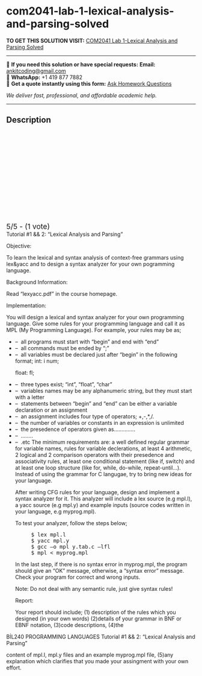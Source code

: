 # com2041-lab-1-lexical-analysis-and-parsing-solved
**TO GET THIS SOLUTION VISIT:** [COM2041 Lab 1-Lexical Analysis and Parsing Solved](https://www.ankitcodinghub.com/product/com2041-lab-1-lexical-analysis-and-parsing-solved/)


---

📩 **If you need this solution or have special requests:** **Email:** ankitcoding@gmail.com  
📱 **WhatsApp:** +1 419 877 7882  
📄 **Get a quote instantly using this form:** [Ask Homework Questions](https://www.ankitcodinghub.com/services/ask-homework-questions/)

*We deliver fast, professional, and affordable academic help.*

---

<h2>Description</h2>



<div class="kk-star-ratings kksr-auto kksr-align-center kksr-valign-top" data-payload="{&quot;align&quot;:&quot;center&quot;,&quot;id&quot;:&quot;99813&quot;,&quot;slug&quot;:&quot;default&quot;,&quot;valign&quot;:&quot;top&quot;,&quot;ignore&quot;:&quot;&quot;,&quot;reference&quot;:&quot;auto&quot;,&quot;class&quot;:&quot;&quot;,&quot;count&quot;:&quot;1&quot;,&quot;legendonly&quot;:&quot;&quot;,&quot;readonly&quot;:&quot;&quot;,&quot;score&quot;:&quot;5&quot;,&quot;starsonly&quot;:&quot;&quot;,&quot;best&quot;:&quot;5&quot;,&quot;gap&quot;:&quot;4&quot;,&quot;greet&quot;:&quot;Rate this product&quot;,&quot;legend&quot;:&quot;5\/5 - (1 vote)&quot;,&quot;size&quot;:&quot;24&quot;,&quot;title&quot;:&quot;COM2041 Lab 1-Lexical Analysis and Parsing Solved&quot;,&quot;width&quot;:&quot;138&quot;,&quot;_legend&quot;:&quot;{score}\/{best} - ({count} {votes})&quot;,&quot;font_factor&quot;:&quot;1.25&quot;}">

<div class="kksr-stars">

<div class="kksr-stars-inactive">
            <div class="kksr-star" data-star="1" style="padding-right: 4px">


<div class="kksr-icon" style="width: 24px; height: 24px;"></div>
        </div>
            <div class="kksr-star" data-star="2" style="padding-right: 4px">


<div class="kksr-icon" style="width: 24px; height: 24px;"></div>
        </div>
            <div class="kksr-star" data-star="3" style="padding-right: 4px">


<div class="kksr-icon" style="width: 24px; height: 24px;"></div>
        </div>
            <div class="kksr-star" data-star="4" style="padding-right: 4px">


<div class="kksr-icon" style="width: 24px; height: 24px;"></div>
        </div>
            <div class="kksr-star" data-star="5" style="padding-right: 4px">


<div class="kksr-icon" style="width: 24px; height: 24px;"></div>
        </div>
    </div>

<div class="kksr-stars-active" style="width: 138px;">
            <div class="kksr-star" style="padding-right: 4px">


<div class="kksr-icon" style="width: 24px; height: 24px;"></div>
        </div>
            <div class="kksr-star" style="padding-right: 4px">


<div class="kksr-icon" style="width: 24px; height: 24px;"></div>
        </div>
            <div class="kksr-star" style="padding-right: 4px">


<div class="kksr-icon" style="width: 24px; height: 24px;"></div>
        </div>
            <div class="kksr-star" style="padding-right: 4px">


<div class="kksr-icon" style="width: 24px; height: 24px;"></div>
        </div>
            <div class="kksr-star" style="padding-right: 4px">


<div class="kksr-icon" style="width: 24px; height: 24px;"></div>
        </div>
    </div>
</div>


<div class="kksr-legend" style="font-size: 19.2px;">
            5/5 - (1 vote)    </div>
    </div>
<div class="page" title="Page 1">
<div class="layoutArea">
<div class="column">
Tutorial #1 &amp;&amp; 2: “Lexical Analysis and Parsing”

Objective:

To learn the lexical and syntax analysis of context-free grammars using lex&amp;yacc and to design a syntax analyzer for your own pogramming language.

Background Information:

Read “lexyacc.pdf” in the course homepage.

Implementation:

You will design a lexical and syntax analyzer for your own programming language. Give some rules for your programming language and call it as MPL (My Programming Language). For example, your rules may be as;

<ul>
<li>– &nbsp;all programs must start with “begin” and end with “end”</li>
<li>– &nbsp;all commands must be ended by “;”</li>
<li>– &nbsp;all variables must be declared just after “begin” in the following format;
int: i num;

float: fl;
</li>
<li>– &nbsp;three types exist; “int”, “float”, “char”</li>
<li>– &nbsp;variables names may be any alphanumeric string, but they must start with a letter</li>
<li>– &nbsp;statements between “begin” and “end” can be either a variable declaration or an assignment</li>
<li>– &nbsp;an assignment includes four type of operators; +,-,*,/.</li>
<li>– &nbsp;the number of variables or constants in an expression is unlimited</li>
<li>– &nbsp;the presedence of operators given as…………..</li>
<li>– &nbsp;……..</li>
<li>– &nbsp;.etc
The minimum requirements are: a well defined regular grammar for variable names, rules for variable declerations, at least 4 arithmetic, 2 logical and 2 comparison operators with their presedence and associativity rules, at least one conditional statement (like if, switch) and at least one loop structure (like for, while, do-while, repeat-until…). Instead of using the grammar for C langugae, try to bring new ideas for your language.

After writing CFG rules for your language, design and implement a syntax analyzer for it. This analyzer will include a lex source (e.g mpl.l), a yacc source (e.g mpl.y) and example inputs (source codes written in your language, e.g myprog.mpl).

To test your analyzer, follow the steps below;

<pre>     $ lex mpl.l
     $ yacc mpl.y
     $ gcc –o mpl y.tab.c –lfl
     $ mpl &lt; myprog.mpl
</pre>
In the last step, if there is no syntax error in myprog.mpl, the program should give an “OK” message, otherwise, a “syntax error” message. Check your program for correct and wrong inputs.

Note: Do not deal with any semantic rule, just give syntax rules!

Report:

Your report should include; (1) description of the rules which you designed (in your own words) (2)details of your grammar in BNF or EBNF notation, (3)code descriptions, (4)the
</li>
</ul>
</div>
</div>
</div>
<div class="page" title="Page 2">
<div class="layoutArea">
<div class="column">
BİL240 PROGRAMMING LANGUAGES Tutorial #1 &amp;&amp; 2: “Lexical Analysis and Parsing”

content of mpl.l, mpl.y files and an example myprog.mpl file, (5)any explanation which clarifies that you made your assingment with your own effort.

</div>
</div>
</div>
